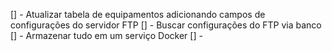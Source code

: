 [] - Atualizar tabela de equipamentos adicionando campos de configurações do servidor FTP
[] - Buscar configurações do FTP via banco
[] - Armazenar tudo em um serviço Docker
[] -
